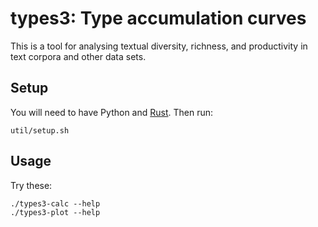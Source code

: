 # types3: Type accumulation curves

This is a tool for analysing textual diversity, richness, and productivity in text corpora and other data sets.

## Setup

You will need to have Python and [Rust](https://www.rust-lang.org/tools/install). Then run:

    util/setup.sh

## Usage

Try these:

    ./types3-calc --help
    ./types3-plot --help
